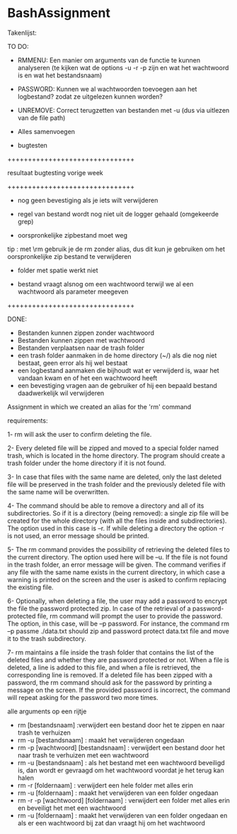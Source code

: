 # BashAssignment

Takenlijst:

TO DO:
- RMMENU: Een manier om arguments van de functie te kunnen analyseren (te kijken wat de options -u -r -p zijn en wat het wachtwoord is en wat het bestandsnaam)
- PASSWORD: Kunnen we al wachtwoorden toevoegen aan het logbestand? zodat ze uitgelezen kunnen worden?
- UNREMOVE: Correct terugzetten van bestanden met -u (dus via uitlezen van de file path)

- Alles samenvoegen
- bugtesten

+++++++++++++++++++++++++++++++

resultaat bugtesting vorige week

+++++++++++++++++++++++++++++++

- nog geen bevestiging als je iets wilt verwijderen

- regel van bestand wordt nog niet uit de logger gehaald
(omgekeerde grep)

- oorspronkelijke zipbestand moet weg 

tip : met \rm gebruik je de rm zonder alias, dus dit kun je gebruiken om het oorspronkelijke zip bestand te verwijderen

- folder met spatie werkt niet

- bestand vraagt alsnog om een wachtwoord terwijl we al een wachtwoord als parameter meegeven

+++++++++++++++++++++++++++++++

DONE:
- Bestanden kunnen zippen zonder wachtwoord
- Bestanden kunnen zippen met wachtwoord
- Bestanden verplaatsen naar de trash folder
- een trash folder aanmaken in de home directory (~/) als die nog niet bestaat, geen error als hij wel bestaat
- een logbestand aanmaken die bijhoudt wat er verwijderd is, waar het vandaan kwam en of het een wachtwoord heeft
- een bevestiging vragen aan de gebruiker of hij een bepaald bestand daadwerkelijk wil verwijderen






Assignment in which we created an alias for the 'rm' command


requirements: 

1- rm will ask the user to confirm deleting the file.

2- Every deleted file will be zipped and moved to a special folder named trash, which is located in
the home directory. The program should create a trash folder under the home directory if it is not
found.

3- In case that files with the same name are deleted, only the last deleted file will be preserved in
the trash folder and the previously deleted file with the same name will be overwritten.

4- The command should be able to remove a directory and all of its subdirectories. So if it is a
directory (being removed): a single zip file will be created for the whole directory (with all the files
inside and subdirectories). The option used in this case is –r. If while deleting a directory the
option -r is not used, an error message should be printed.

5- The rm command provides the possibility of retrieving the deleted files to the current directory.
The option used here will be –u. If the file is not found in the trash folder, an error message will
be given. The command verifies if any file with the same name exists in the current directory, in
which case a warning is printed on the screen and the user is asked to confirm replacing the
existing file.

6- Optionally, when deleting a file, the user may add a password to encrypt the file the password
protected zip. In case of the retrieval of a password-protected file, rm command will prompt the
user to provide the password. The option, in this case, will be –p password. For instance, the
command rm –p passme ./data.txt should zip and password protect data.txt file and move it to
the trash subdirectory.

7- rm maintains a file inside the trash folder that contains the list of the deleted files and whether
they are password protected or not. When a file is deleted, a line is added to this file, and when a
file is retrieved, the corresponding line is removed. If a deleted file has been zipped with a
password, the rm command should ask for the password by printing a message on the screen. If
the provided password is incorrect, the command will repeat asking for the password two more
times.

alle arguments op een rijtje
- rm [bestandsnaam] :verwijdert een bestand door het te zippen en naar trash te verhuizen
- rm -u [bestandsnaam] : maakt het verwijderen ongedaan
- rm -p [wachtwoord] [bestandsnaam] : verwijdert een bestand door het naar trash te verhuizen met een wachtwoord
- rm -u [bestandsnaam] : als het bestand met een wachtwoord beveiligd is, dan wordt er gevraagd om het wachtwoord voordat je het terug kan halen
- rm -r [foldernaam] : verwijdert een hele folder met alles erin
- rm -u [foldernaam] : maakt het verwijderen van een folder ongedaan
- rm -r -p [wachtwoord] [foldernaam] : verwijdert een folder met alles erin en beveiligt het met een wachtwoord
- rm -u [foldernaam] : maakt het verwijderen van een folder ongedaan en als er een wachtwoord bij zat dan vraagt hij om het wachtwoord
